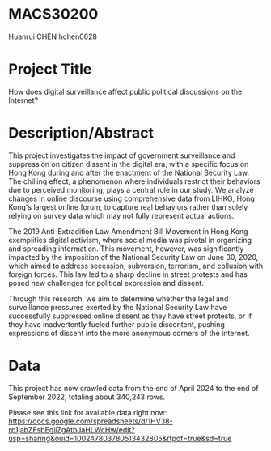 # MACS30200
Huanrui CHEN hchen0628

# Project Title
How does digital surveillance affect public political discussions on the Internet?

# Description/Abstract
This project investigates the impact of government surveillance and suppression on citizen dissent in the digital era, with a specific focus on Hong Kong during and after the enactment of the National Security Law. The chilling effect, a phenomenon where individuals restrict their behaviors due to perceived monitoring, plays a central role in our study. We analyze changes in online discourse using comprehensive data from LIHKG, Hong Kong's largest online forum, to capture real behaviors rather than solely relying on survey data which may not fully represent actual actions.

The 2019 Anti-Extradition Law Amendment Bill Movement in Hong Kong exemplifies digital activism, where social media was pivotal in organizing and spreading information. This movement, however, was significantly impacted by the imposition of the National Security Law on June 30, 2020, which aimed to address secession, subversion, terrorism, and collusion with foreign forces. This law led to a sharp decline in street protests and has posed new challenges for political expression and dissent.

Through this research, we aim to determine whether the legal and surveillance pressures exerted by the National Security Law have successfully suppressed online dissent as they have street protests, or if they have inadvertently fueled further public discontent, pushing expressions of dissent into the more anonymous corners of the internet. 

# Data
This project has now crawled data from the end of April 2024 to the end of September 2022, totaling about 340,243 rows.

Please see this link for available data right now: https://docs.google.com/spreadsheets/d/1HV38-rp1jabZFsbEgiiZgAtbJaHLWcHw/edit?usp=sharing&ouid=100247803780513432805&rtpof=true&sd=true
